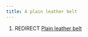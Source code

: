 ```yaml
---
title: A plain leather belt
---
```


1.  REDIRECT [Plain leather belt](Plain_leather_belt "wikilink")